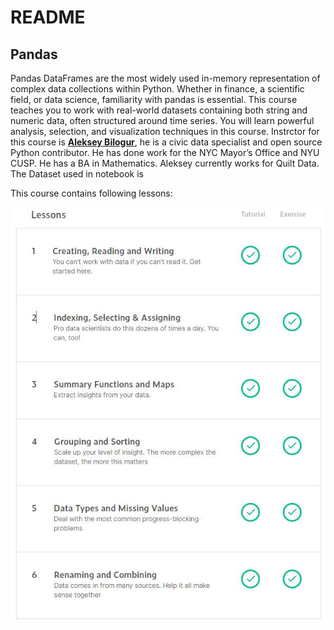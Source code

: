# README

## Pandas

Pandas DataFrames are the most widely used in-memory representation of complex data collections within Python.
Whether in finance, a scientific field, or data science, familiarity with pandas is essential.
This course teaches you to work with real-world datasets containing both string and numeric data, 
often structured around time series. You will learn powerful analysis, selection, and visualization techniques in this course.
Instrctor for this course is [**Aleksey Bilogur**](https://www.kaggle.com/residentmario), he is a civic data specialist 
and open source Python contributor. He has done work for the NYC Mayor’s Office and NYU CUSP. 
He has a BA in Mathematics. Aleksey currently works for Quilt Data.
The Dataset used in notebook is 

This course contains following lessons:

![](https://github.com/Bluelord/Kaggle_Courses/blob/4ad965ac1a3525ff409477503a7aa856a7e9cfa8/Images/02_Pandas.JPG)

